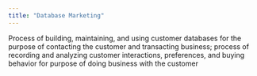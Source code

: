 ```yaml
---
title: "Database Marketing"
---
```

Process of building, maintaining, and using customer databases for the purpose of contacting the customer and transacting business; process of recording and analyzing customer interactions, preferences, and buying behavior for purpose of doing business with the customer

